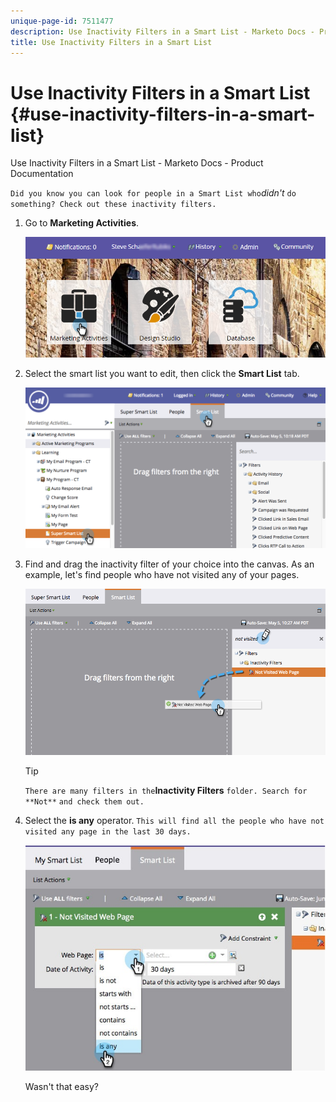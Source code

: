 ```yaml
---
unique-page-id: 7511477
description: Use Inactivity Filters in a Smart List - Marketo Docs - Product Documentation
title: Use Inactivity Filters in a Smart List
---
```


# Use Inactivity Filters in a Smart List {#use-inactivity-filters-in-a-smart-list}

Use Inactivity Filters in a Smart List - Marketo Docs - Product Documentation

`Did you know you can look for people in a Smart List who`*didn't* `do something? Check out these inactivity filters.`

1. Go to **Marketing Activities**.

   ![](assets/login-marketing-activities-3.png)

1. Select the smart list you want to edit, then click the **Smart List** tab.

   ![](assets/smartlist-choose.png)

1. Find and drag the inactivity filter of your choice into the canvas. As an example, let's find people who have not visited any of your pages.

   ![](assets/draginactivityfilter.png)

   >[!TIP]
   >
   >`There are many filters in the`**Inactivity Filters** `folder. Search for` `**Not**` `and check them out.`

1. Select the **is any** operator. `This will find all the people who have not visited any page in the last 30 days.`

   ![](assets/mysmartlist-people.jpg)

   Wasn't that easy?

